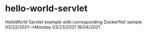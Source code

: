 # hello-world-servlet
HelloWorld Servlet example with corresponding Dockerfile!
sample
03/22/2021-->Monday
03/23/2021
18/04/2021
